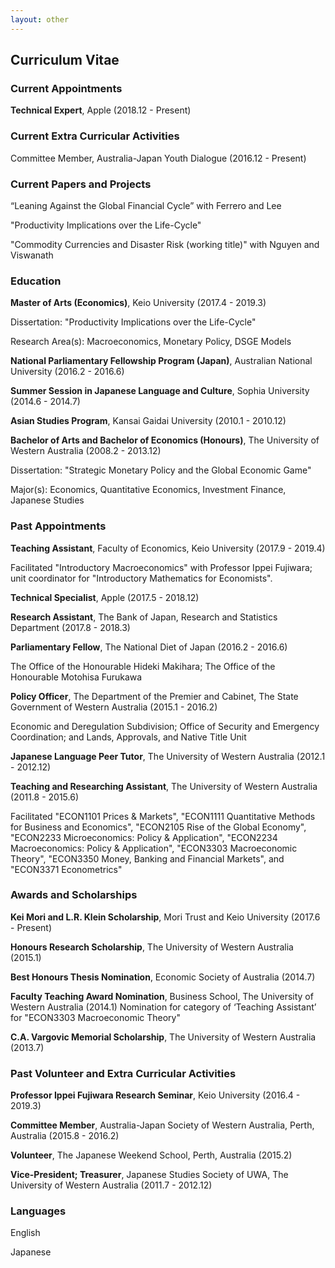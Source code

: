 ```yaml
---
layout: other
---
```

## Curriculum Vitae

### Current Appointments

**Technical Expert**, Apple (2018.12 - Present)


### Current Extra Curricular Activities

Committee Member, Australia-Japan Youth Dialogue (2016.12 - Present)

### Current Papers and Projects

“Leaning Against the Global Financial Cycle” with Ferrero and Lee

"Productivity Implications over the Life-Cycle"

"Commodity Currencies and Disaster Risk (working title)" with Nguyen and Viswanath


### Education
**Master of Arts (Economics)**, Keio University (2017.4 - 2019.3)

Dissertation: "Productivity Implications over the Life-Cycle"

Research Area(s): Macroeconomics, Monetary Policy, DSGE Models

**National Parliamentary Fellowship Program (Japan)**, Australian National University (2016.2 - 2016.6)

**Summer Session in Japanese Language and Culture**, Sophia University (2014.6 - 2014.7)

**Asian Studies Program**, Kansai Gaidai University (2010.1 - 2010.12)

**Bachelor of Arts and Bachelor of Economics (Honours)**, The University of Western Australia (2008.2 - 2013.12)

Dissertation: "Strategic Monetary Policy and the Global Economic Game"

Major(s): Economics, Quantitative Economics, Investment Finance, Japanese Studies

### Past Appointments

**Teaching Assistant**, Faculty of Economics, Keio University (2017.9 - 2019.4)

Facilitated "Introductory Macroeconomics" with Professor Ippei Fujiwara; unit coordinator for "Introductory Mathematics for Economists".

**Technical Specialist**, Apple (2017.5 - 2018.12)

**Research Assistant**, The Bank of Japan, Research and Statistics Department (2017.8 - 2018.3)

**Parliamentary Fellow**, The National Diet of Japan (2016.2 - 2016.6)

The Office of the Honourable Hideki Makihara; The Office of the Honourable Motohisa Furukawa

**Policy Officer**, The Department of the Premier and Cabinet, The State Government of Western Australia (2015.1 - 2016.2)

Economic and Deregulation Subdivision; Office of Security and Emergency Coordination; and Lands, Approvals, and Native Title Unit

**Japanese Language Peer Tutor**, The University of Western Australia (2012.1 - 2012.12)

**Teaching and Researching Assistant**, The University of Western Australia (2011.8 - 2015.6)

Facilitated "ECON1101 Prices & Markets", "ECON1111 Quantitative Methods for Business and Economics", "ECON2105 Rise of the Global Economy", "ECON2233 Microeconomics: Policy & Application", "ECON2234 Macroeconomics: Policy & Application", "ECON3303 Macroeconomic Theory", "ECON3350 Money, Banking and Financial Markets", and "ECON3371 Econometrics"


### Awards and Scholarships

**Kei Mori and L.R. Klein Scholarship**, Mori Trust and Keio University (2017.6 - Present)

**Honours Research Scholarship**, The University of Western Australia (2015.1)

**Best Honours Thesis Nomination**, Economic Society of Australia (2014.7)

**Faculty Teaching Award Nomination**, Business School, The University of Western Australia (2014.1)
Nomination for category of ‘Teaching Assistant’ for "ECON3303 Macroeconomic Theory"

**C.A. Vargovic Memorial Scholarship**, The University of Western Australia (2013.7)


### Past Volunteer and Extra Curricular Activities

**Professor Ippei Fujiwara Research Seminar**, Keio University (2016.4 - 2019.3)

**Committee Member**, Australia-Japan Society of Western Australia, Perth, Australia (2015.8 - 2016.2)

**Volunteer**, The Japanese Weekend School, Perth, Australia (2015.2)

**Vice-President; Treasurer**, Japanese Studies Society of UWA, The University of Western Australia (2011.7 - 2012.12)


### Languages

English

Japanese
